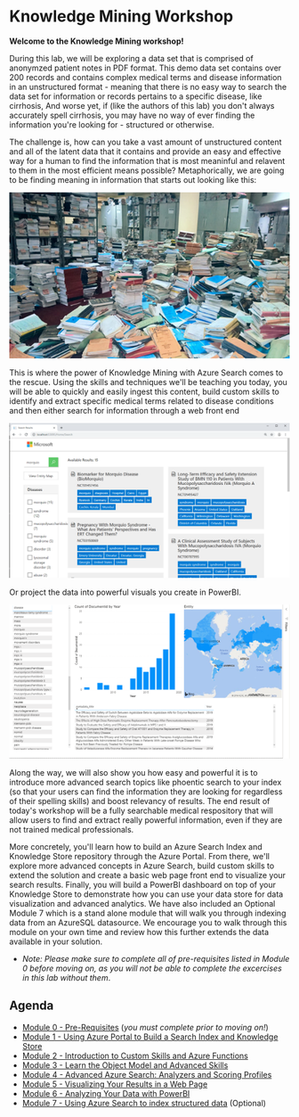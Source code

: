 # Knowledge Mining Workshop

**Welcome to the Knowledge Mining workshop!** 

During this lab, we will be exploring a data set that is comprised of anonymzed patient notes in PDF format.  This demo data set contains over 200 records and contains complex medical terms and disease information in an unstructured format - meaning that there is no easy way to search the data set for information or records pertains to a specific disease, like cirrhosis,  And worse yet, if (like the authors of this lab) you don't always accurately spell cirrhosis, you may have no way of ever finding the information you're looking for - structured or otherwise.

The challenge is, how can you take a vast amount of unstructured content and all of the latent data that it contains and provide an easy and effective way for a human to find the information that is most meaninful and relavent to them in the most efficient means possible?  Metaphorically, we are going to be finding meaning in information that starts out looking like this:

![](images/unstructured.png)

This is where the power of Knowledge Mining with Azure Search comes to the rescue.  Using the skills and techniques we'll be teaching you today, you will be able to quickly and easily ingest this content, build custom skills to identify and extract specific medical terms related to disease conditions and then either search for information through a web front end

![](images/results.png)

Or project the data into powerful visuals  you create in PowerBI.  

![](images/mod5/ks-pbi-visual5-filledmap-graph.png)

Along the way, we will also show you how easy and powerful it is to introduce more advanced search topics like phoentic search to your index (so that your users can find the information they are looking for regardless of their spelling skills) and boost relevancy of results.  The end result of today's workshop will be a fully searchable medical respository that will allow users to find and extract really powerful information, even if they are not trained medical professionals.  

More concretely, you'll learn how to build an Azure Search Index and Knowledge Store repository through the Azure Portal. From there, we'll explore more advanced concepts in Azure Search, build custom skills to extend the solution and create a basic web page front end to visualize your search results. Finally, you will build a PowerBI dashboard on top of your Knowledge Store to demonstrate how you can use your data store for data visualization and advanced analytics. We have also included an Optional Module 7 which is a stand alone module that will walk you through indexing data from an AzureSQL datasource. We encourage you to walk through this module on your own time and review how this further extends the data available in your solution.

+ *Note: Please make sure to complete all of pre-requisites listed in Module 0 before moving on, as you will not be able to complete the excercises in this lab without them*.

## Agenda

+ [Module 0 - Pre-Requisites](../Module%200.md) (*you must complete prior to moving on!*)
+ [Module 1 - Using Azure Portal to Build a Search Index and Knowledge Store](../module%201.md)
+ [Module 2 - Introduction to Custom Skills and Azure Functions](./module%202.md)
+ [Module 3 - Learn the Object Model and Advanced Skills](./module%203.md)
+ [Module 4 - Advanced Azure Search: Analyzers and Scoring Profiles](./module%204.md)
+ [Module 5 - Visualizing Your Results in a Web Page](./module%205.md)
+ [Module 6 - Analyzing Your Data with PowerBI](./module%206.md)
+ [Module 7 - Using Azure Search to index structured data](./module%207.md) (Optional)
